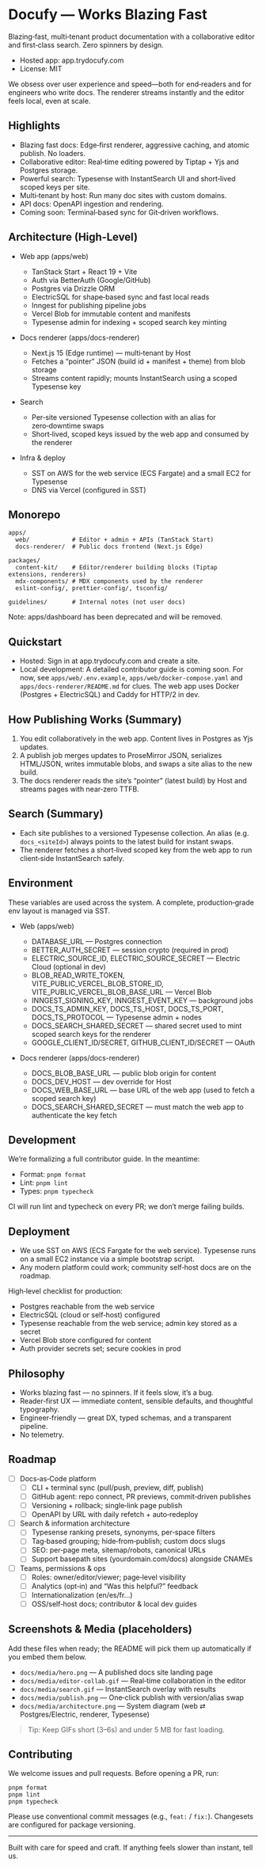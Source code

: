 # Docufy — Works Blazing Fast

Blazing‑fast, multi‑tenant product documentation with a collaborative editor and first‑class search. Zero spinners by design.

- Hosted app: app.trydocufy.com
- License: MIT

We obsess over user experience and speed—both for end‑readers and for engineers who write docs. The renderer streams instantly and the editor feels local, even at scale.

## Highlights

- Blazing fast docs: Edge‑first renderer, aggressive caching, and atomic publish. No loaders.
- Collaborative editor: Real‑time editing powered by Tiptap + Yjs and Postgres storage.
- Powerful search: Typesense with InstantSearch UI and short‑lived scoped keys per site.
- Multi‑tenant by host: Run many doc sites with custom domains.
- API docs: OpenAPI ingestion and rendering.
- Coming soon: Terminal‑based sync for Git‑driven workflows.

## Architecture (High‑Level)

- Web app (apps/web)
  - TanStack Start + React 19 + Vite
  - Auth via BetterAuth (Google/GitHub)
  - Postgres via Drizzle ORM
  - ElectricSQL for shape‑based sync and fast local reads
  - Inngest for publishing pipeline jobs
  - Vercel Blob for immutable content and manifests
  - Typesense admin for indexing + scoped search key minting

- Docs renderer (apps/docs-renderer)
  - Next.js 15 (Edge runtime) — multi‑tenant by Host
  - Fetches a “pointer” JSON (build id + manifest + theme) from blob storage
  - Streams content rapidly; mounts InstantSearch using a scoped Typesense key

- Search
  - Per‑site versioned Typesense collection with an alias for zero‑downtime swaps
  - Short‑lived, scoped keys issued by the web app and consumed by the renderer

- Infra & deploy
  - SST on AWS for the web service (ECS Fargate) and a small EC2 for Typesense
  - DNS via Vercel (configured in SST)

## Monorepo

```
apps/
  web/            # Editor + admin + APIs (TanStack Start)
  docs-renderer/  # Public docs frontend (Next.js Edge)

packages/
  content-kit/    # Editor/renderer building blocks (Tiptap extensions, renderers)
  mdx-components/ # MDX components used by the renderer
  eslint-config/, prettier-config/, tsconfig/

guidelines/       # Internal notes (not user docs)
```

Note: apps/dashboard has been deprecated and will be removed.

## Quickstart

- Hosted: Sign in at app.trydocufy.com and create a site.
- Local development: A detailed contributor guide is coming soon. For now, see `apps/web/.env.example`, `apps/web/docker-compose.yaml` and `apps/docs-renderer/README.md` for clues. The web app uses Docker (Postgres + ElectricSQL) and Caddy for HTTP/2 in dev.

## How Publishing Works (Summary)

1. You edit collaboratively in the web app. Content lives in Postgres as Yjs updates.
2. A publish job merges updates to ProseMirror JSON, serializes HTML/JSON, writes immutable blobs, and swaps a site alias to the new build.
3. The docs renderer reads the site’s “pointer” (latest build) by Host and streams pages with near‑zero TTFB.

## Search (Summary)

- Each site publishes to a versioned Typesense collection. An alias (e.g. `docs_<siteId>`) always points to the latest build for instant swaps.
- The renderer fetches a short‑lived scoped key from the web app to run client‑side InstantSearch safely.

## Environment

These variables are used across the system. A complete, production‑grade env layout is managed via SST.

- Web (apps/web)
  - DATABASE_URL — Postgres connection
  - BETTER_AUTH_SECRET — session crypto (required in prod)
  - ELECTRIC_SOURCE_ID, ELECTRIC_SOURCE_SECRET — Electric Cloud (optional in dev)
  - BLOB_READ_WRITE_TOKEN, VITE_PUBLIC_VERCEL_BLOB_STORE_ID, VITE_PUBLIC_VERCEL_BLOB_BASE_URL — Vercel Blob
  - INNGEST_SIGNING_KEY, INNGEST_EVENT_KEY — background jobs
  - DOCS_TS_ADMIN_KEY, DOCS_TS_HOST, DOCS_TS_PORT, DOCS_TS_PROTOCOL — Typesense admin + nodes
  - DOCS_SEARCH_SHARED_SECRET — shared secret used to mint scoped search keys for the renderer
  - GOOGLE_CLIENT_ID/SECRET, GITHUB_CLIENT_ID/SECRET — OAuth

- Docs renderer (apps/docs-renderer)
  - DOCS_BLOB_BASE_URL — public blob origin for content
  - DOCS_DEV_HOST — dev override for Host
  - DOCS_WEB_BASE_URL — base URL of the web app (used to fetch a scoped search key)
  - DOCS_SEARCH_SHARED_SECRET — must match the web app to authenticate the key fetch

## Development

We’re formalizing a full contributor guide. In the meantime:

- Format: `pnpm format`
- Lint: `pnpm lint`
- Types: `pnpm typecheck`

CI will run lint and typecheck on every PR; we don’t merge failing builds.

## Deployment

- We use SST on AWS (ECS Fargate for the web service). Typesense runs on a small EC2 instance via a simple bootstrap script.
- Any modern platform could work; community self‑host docs are on the roadmap.

High‑level checklist for production:

- Postgres reachable from the web service
- ElectricSQL (cloud or self‑host) configured
- Typesense reachable from the web service; admin key stored as a secret
- Vercel Blob store configured for content
- Auth provider secrets set; secure cookies in prod

## Philosophy

- Works blazing fast — no spinners. If it feels slow, it’s a bug.
- Reader‑first UX — immediate content, sensible defaults, and thoughtful typography.
- Engineer‑friendly — great DX, typed schemas, and a transparent pipeline.
- No telemetry.

## Roadmap

- [ ] Docs‑as‑Code platform
  - [ ] CLI + terminal sync (pull/push, preview, diff, publish)
  - [ ] GitHub agent: repo connect, PR previews, commit‑driven publishes
  - [ ] Versioning + rollback; single‑link page publish
  - [ ] OpenAPI by URL with daily refetch + auto‑redeploy

- [ ] Search & information architecture
  - [ ] Typesense ranking presets, synonyms, per‑space filters
  - [ ] Tag‑based grouping; hide‑from‑publish; custom docs slugs
  - [ ] SEO: per‑page meta, sitemap/robots, canonical URLs
  - [ ] Support basepath sites (yourdomain.com/docs) alongside CNAMEs

- [ ] Teams, permissions & ops
  - [ ] Roles: owner/editor/viewer; page‑level visibility
  - [ ] Analytics (opt‑in) and “Was this helpful?” feedback
  - [ ] Internationalization (en/es/fr…)
  - [ ] OSS/self‑host docs; contributor & local dev guides

## Screenshots & Media (placeholders)

Add these files when ready; the README will pick them up automatically if you embed them below.

- `docs/media/hero.png` — A published docs site landing page
- `docs/media/editor-collab.gif` — Real‑time collaboration in the editor
- `docs/media/search.gif` — InstantSearch overlay with results
- `docs/media/publish.png` — One‑click publish with version/alias swap
- `docs/media/architecture.png` — System diagram (web ⇄ Postgres/Electric, renderer, Typesense)

> Tip: Keep GIFs short (3–6s) and under 5 MB for fast loading.

## Contributing

We welcome issues and pull requests. Before opening a PR, run:

```
pnpm format
pnpm lint
pnpm typecheck
```

Please use conventional commit messages (e.g., `feat:` / `fix:`). Changesets are configured for package versioning.

---

Built with care for speed and craft. If anything feels slower than instant, tell us.
